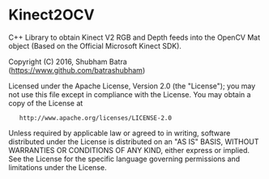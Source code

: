 # Kinect2OCV
C++ Library to obtain Kinect V2 RGB and Depth feeds into the OpenCV Mat object (Based on the Official Microsoft Kinect SDK).



Copyright (C) 2016, Shubham Batra (https://www.github.com/batrashubham)

   Licensed under the Apache License, Version 2.0 (the "License");
   you may not use this file except in compliance with the License.
   You may obtain a copy of the License at

       http://www.apache.org/licenses/LICENSE-2.0

   Unless required by applicable law or agreed to in writing, software
   distributed under the License is distributed on an "AS IS" BASIS,
   WITHOUT WARRANTIES OR CONDITIONS OF ANY KIND, either express or implied.
   See the License for the specific language governing permissions and
   limitations under the License.
